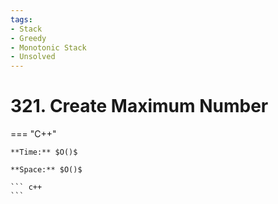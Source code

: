 ```yaml
---
tags:
- Stack
- Greedy
- Monotonic Stack
- Unsolved
---
```



# 321. Create Maximum Number

=== "C++"

    **Time:** $O()$

    **Space:** $O()$

    ``` c++
    ```